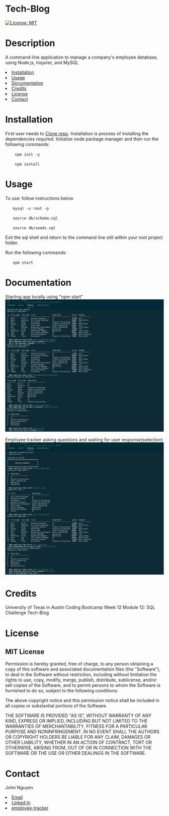 # Tech-Blog
[![License: MIT](https://img.shields.io/badge/License-MIT-yellow.svg)](https://opensource.org/licenses/MIT)
# Description

A command-line application to manage a company's employee database, using Node.js, Inquirer, and MySQL

<li><a href="#installation">Installation</a></li>
<li><a href="#usage">Usage</a></li>
<li><a href="#documentation">Documentation</a></li>
<li><a href="#credits">Credits</a></li>
<li><a href="#license">License</a></li>
<li><a href="#contact">Contact</a></li>

# Installation

First user needs to <a href="https://github.com/JoNoC0/employee-tracker">Clone repo</a>. Installation is process of installing the dependencies required. Initialize node package manager and then run the following commands:

<ul><code> npm init -y </code></ul>
<ul><code> npm install </code></ul>

# Usage
To use: follow instructions below

<ul><code>mysql -u root -p</code></ul>
<ul><code>source db/schema.sql</code></ul>
<ul><code>source db/seeds.sql</code></ul>

Exit the sql shell and return to the command line still within your root project folder.

Run the following commands:

<ul><code>npm start</code></ul>


# Documentation

Starting app locally using "npm start"
<img src="https://github.com/JoNoC0/employee-tracker/blob/main/assets/images/employeeTracker2.png?raw=true" alt="employee tracker CLI" title="employee tracker CLI" style="max-width: 25">

Employee tracker asking questions and waiting for user response(selection)
<img src="https://github.com/JoNoC0/employee-tracker/blob/main/assets/images/employeeTracker1.png?raw=true" alt="employee tracker CLI" title="employee tracker CLI" style="max-width: 25">


# Credits

University of Texas in Austin Coding Bootcamp Week 12 Module 12: SQL Challenge
Tech-Blog

# License

## MIT License

Permission is hereby granted, free of charge, to any person obtaining a copy of this software and associated documentation files (the "Software"), to deal in the Software without restriction, including without limitation the rights to use, copy, modify, merge, publish, distribute, sublicense, and/or sell copies of the Software, and to permit persons to whom the Software is furnished to do so, subject to the following conditions:

The above copyright notice and this permission notice shall be included in all copies or substantial portions of the Software.

THE SOFTWARE IS PROVIDED "AS IS", WITHOUT WARRANTY OF ANY KIND, EXPRESS OR IMPLIED, INCLUDING BUT NOT LIMITED TO THE WARRANTIES OF MERCHANTABILITY, FITNESS FOR A PARTICULAR PURPOSE AND NONINFRINGEMENT. IN NO EVENT SHALL THE AUTHORS OR COPYRIGHT HOLDERS BE LIABLE FOR ANY CLAIM, DAMAGES OR OTHER LIABILITY, WHETHER IN AN ACTION OF CONTRACT, TORT OR OTHERWISE, ARISING FROM, OUT OF OR IN CONNECTION WITH THE SOFTWARE OR THE USE OR OTHER DEALINGS IN THE SOFTWARE.

# Contact

John Nguyen
<li><a href="mailto:jnguyeningco@gmail.com">Email</a>
<li><a href="https://www.linkedin.com/in/john-nguyen-49158621a">Linked In</a>
<li><a href="https://github.com/JoNoC0/employee-tracker">employee-tracker</a>




